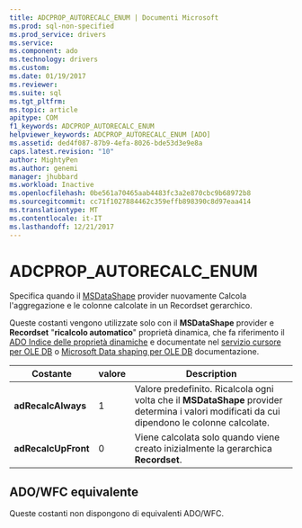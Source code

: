 ```yaml
---
title: ADCPROP_AUTORECALC_ENUM | Documenti Microsoft
ms.prod: sql-non-specified
ms.prod_service: drivers
ms.service: 
ms.component: ado
ms.technology: drivers
ms.custom: 
ms.date: 01/19/2017
ms.reviewer: 
ms.suite: sql
ms.tgt_pltfrm: 
ms.topic: article
apitype: COM
f1_keywords: ADCPROP_AUTORECALC_ENUM
helpviewer_keywords: ADCPROP_AUTORECALC_ENUM [ADO]
ms.assetid: ded4f087-87b9-4efa-8026-bde53d3e9e8a
caps.latest.revision: "10"
author: MightyPen
ms.author: genemi
manager: jhubbard
ms.workload: Inactive
ms.openlocfilehash: 0be561a70465aab4483fc3a2e870cbc9b68972b8
ms.sourcegitcommit: cc71f1027884462c359effb898390c8d97eaa414
ms.translationtype: MT
ms.contentlocale: it-IT
ms.lasthandoff: 12/21/2017
---
```

# <a name="adcpropautorecalcenum"></a>ADCPROP_AUTORECALC_ENUM
Specifica quando il [MSDataShape](../../../ado/guide/appendixes/microsoft-data-shaping-service-for-ole-db-ado-service-provider.md) provider nuovamente Calcola l'aggregazione e le colonne calcolate in un Recordset gerarchico.  
  
 Queste costanti vengono utilizzate solo con il **MSDataShape** provider e **Recordset** "**ricalcolo automatico**" proprietà dinamica, che fa riferimento il [ADO Indice delle proprietà dinamiche](../../../ado/reference/ado-api/ado-dynamic-property-index.md) e documentate nel [servizio cursore per OLE DB](../../../ado/guide/appendixes/microsoft-cursor-service-for-ole-db-ado-service-component.md) o [Microsoft Data shaping per OLE DB](../../../ado/guide/appendixes/microsoft-data-shaping-service-for-ole-db-ado-service-provider.md) documentazione.  
  
|Costante|valore|Description|  
|--------------|-----------|-----------------|  
|**adRecalcAlways**|1|Valore predefinito. Ricalcola ogni volta che il **MSDataShape** provider determina i valori modificati da cui dipendono le colonne calcolate.|  
|**adRecalcUpFront**|0|Viene calcolata solo quando viene creato inizialmente la gerarchica **Recordset**.|  
  
## <a name="adowfc-equivalent"></a>ADO/WFC equivalente  
 Queste costanti non dispongono di equivalenti ADO/WFC.
